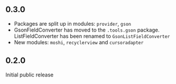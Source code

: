 0.3.0
-----
* Packages are split up in modules: `provider`, `gson`
* GsonFieldConverter has moved to the `.tools.gson` package. ListFieldConverter has been renamed to `GsonListFieldConverter`
* New modules: `moshi`, `recyclerview` and `cursoradapter`

0.2.0
-----
Initial public release